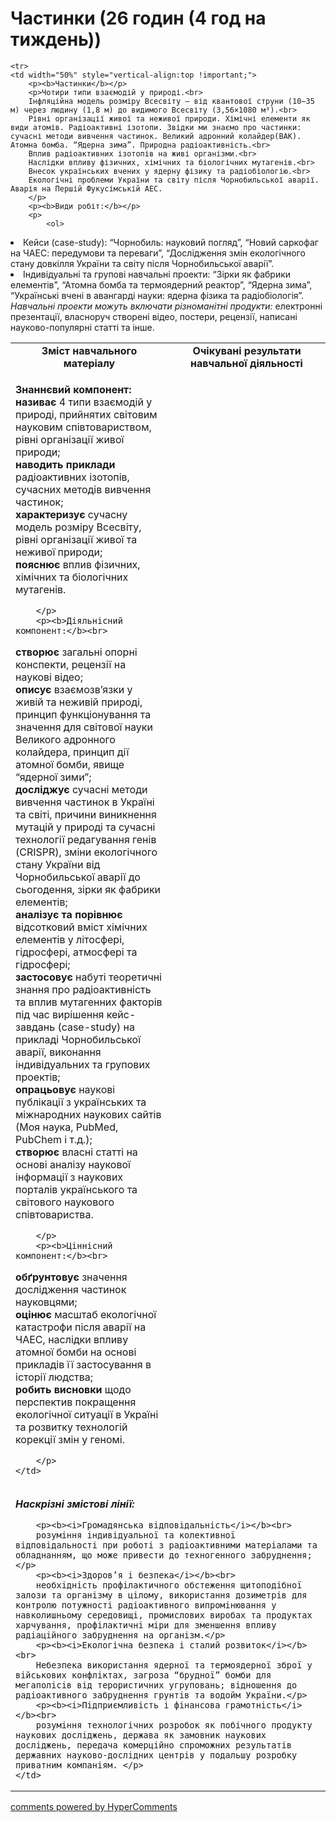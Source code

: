 <div id="hypercomments_widget" class="js-hypercomments-widget invisible"></div>

# Частинки (26 годин (4 год на тиждень))

<table>

  <tr>
    <td width="50%" align="center"><b>Зміст навчального матеріалу</b></td>
    <td width="50%" align="center"><b>Очікувані результати навчальної діяльності</b></td>
  </tr>

    <tr>
    <td width="50%" style="vertical-align:top !important;">
    	<p><b>Частинки</b></p>
    	<p>Чотири типи взаємодій у природі.<br>
        Інфляційна модель розміру Всесвіту – від квантової струни (10−35 м) через людину (1,8 м) до видимого Всесвіту (3,56×1080 м³).<br>
        Рівні організації живої та неживої природи. Хімічні елементи як види атомів. Радіоактивні ізотопи. Звідки ми знаємо про частинки: сучасні методи вивчення частинок. Великий адронний колайдер(ВАК). Атомна бомба. “Ядерна зима”. Природна радіоактивність.<br>
        Вплив радіоактивних ізотопів на живі організми.<br>
        Наслідки впливу фізичних, хімічних та біологічних мутагенів.<br>
        Внесок українських вчених у ядерну фізику та радіобіологію.<br>
        Екологічні проблеми України та світу після Чорнобильської аварії. Аварія на Першій Фукусімській АЕС.   
        </p>
    	<p><b>Види робіт:</b></p>
    	<p>
    		<ol>
<li>Кейси (case-study): “Чорнобиль: науковий погляд”, “Новий саркофаг на ЧАЕС: передумови та переваги”, “Дослідження змін екологічного стану довкілля України та світу після Чорнобильської аварії”.</li>
<li>Індивідуальні та групові навчальні проекти: “Зірки як фабрики елементів”, “Атомна бомба та термоядерний реактор”, “Ядерна зима”, “Українські вчені в авангарді науки: ядерна фізика та радіобіологія”.<br>
<i>Навчальні проекти можуть включати різноманітні продукти:</i> електронні презентації, власноруч створені відео, постери, рецензії, написані науково-популярні статті та інше.</li>
    		</ol>
    	</p>
    </td>
    <td width="50%" style="vertical-align:top !important;">
    	<p><b>Знаннєвий компонент:</b><br>
<b>називає</b> 4 типи взаємодій у природі, прийнятих світовим науковим співтовариством, рівні організації живої природи;<br>
<b>наводить приклади</b> радіоактивних ізотопів, сучасних методів вивчення частинок;<br>
<b>характеризує</b> сучасну модель розміру Всесвіту, рівні організації живої та неживої природи;<br>
<b>пояснює</b> вплив фізичних, хімічних та біологічних мутагенів.
 
        </p>
    	<p><b>Діяльнісний компонент:</b><br>
<b>створює</b> загальні опорні конспекти, рецензії на наукові відео;<br>
<b>описує</b> взаємозв’язки у живій та неживій природі, принцип функціонування та значення для світової науки Великого адронного колайдера, принцип дії атомної бомби, явище “ядерної зими”;<br>
<b>досліджує</b> сучасні методи вивчення частинок в Україні та світі, причини виникнення мутацій у природі та сучасні технології редагування генів (CRISPR), зміни екологічного стану України від Чорнобильської аварії до сьогодення, зірки як фабрики елементів;<br>
<b>аналізує та порівнює</b> відсотковий вміст хімічних елементів у літосфері, гідросфері, атмосфері та гідросфері;<br>
<b>застосовує</b> набуті теоретичні знання про радіоактивність та вплив мутагенних факторів під час вирішення кейс-завдань (case-study) на прикладі Чорнобильської аварії, виконання індивідуальних та групових проектів;<br>
<b>опрацьовує</b> наукові публікації з українських та міжнародних наукових сайтів (Моя наука, PubMed, PubChem і т.д.);<br>
<b>створює</b> власні статті на основі аналізу наукової інформації з наукових порталів українського та світового наукового співтовариства.

        </p>
    	<p><b>Ціннісний компонент:</b><br>
<b>обґрунтовує</b> значення дослідження частинок науковцями;<br> 
<b>оцінює</b> масштаб екологічної катастрофи після аварії на ЧАЕС, наслідки впливу атомної бомби на основі прикладів її застосування в історії людства;<br> 
<b>робить висновки</b> щодо перспектив покращення екологічної ситуації в Україні та розвитку технологій корекції змін у геномі.

        </p>
    </td>
  </tr>

  <tr>
    <td colspan="2" style="vertical-align:top !important;">
    	<p><b><i>Наскрізні змістові лінії:</i></b></p>

    	<p><b><i>Громадянська відповідальність</i></b><br>
        розуміння індивідуальної та колективної відповідальності при роботі з радіоактивними матеріалами та обладнанням, що може привести до техногенного забруднення;</p>
        <p><b><i>Здоров’я і безпека</i></b><br>
        необхідність профілактичного обстеження щитоподібної залози та організму в цілому, використання дозиметрів для контролю потужності радіоактивного випромінювання у навколишньому середовищі, промислових виробах та продуктах харчування, профілактичні міри для зменшення впливу радіаційного забруднення на організм.</p>
        <p><b><i>Екологічна безпека і сталий розвиток</i></b><br>
        Небезпека використання ядерної та термоядерної зброї у військових конфліктах, загроза “брудної” бомби для мегаполісів від терористичних угруповань; відношення до радіоактивного забруднення грунтів та водойм України.</p>
    	<p><b><i>Підприємливість і фінансова грамотність</i></b><br>
        розуміння технологічних розробок як побічного продукту наукових досліджень, держава як замовник наукових досліджень, передача комерційно спроможних результатів державних науково-дослідних центрів у подальшу розробку приватним компаніям. </p>
    </td>
  </tr>

</table>


<div class="js-hypercomments-container">
<a href="http://hypercomments.com" class="hc-link" title="comments widget">comments powered by HyperComments</a>
</div>